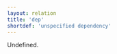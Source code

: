 ```yaml
---
layout: relation
title: 'dep'
shortdef: 'unspecified dependency'
---
```


Undefined.
<!-- Interlanguage links updated Út zář 29 20:23:28 CEST 2020 -->

